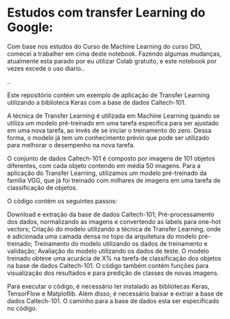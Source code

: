 # Estudos com transfer Learning do Google:

Com base nos estudos do Curso de Machine Learning do curso DIO, comecei a trabalher em cima deste notebook.
Fazendo algumas mudanças, atualmente esta parado por eu utilizar Colab gratuito, e este notebook por vezes excede o uso diario.. 

.. 

Este repositório contém um exemplo de aplicação de Transfer Learning utilizando a biblioteca Keras com a base de dados Caltech-101.

A técnica de Transfer Learning é utilizada em Machine Learning quando se utiliza um modelo pré-treinado em uma tarefa específica para ser ajustado em uma nova tarefa, ao invés de se iniciar o treinamento do zero. Dessa forma, o modelo já tem um conhecimento prévio que pode ser utilizado para melhorar o desempenho na nova tarefa.

O conjunto de dados Caltech-101 é composto por imagens de 101 objetos diferentes, com cada objeto contendo em média 50 imagens. Para a aplicação do Transfer Learning, utilizamos um modelo pré-treinado da família VGG, que já foi treinado com milhares de imagens em uma tarefa de classificação de objetos.

O código contém os seguintes passos:

Download e extração da base de dados Caltech-101;
Pré-processamento dos dados, normalizando as imagens e convertendo as labels para one-hot vectors;
Criação do modelo utilizando a técnica de Transfer Learning, onde é adicionada uma camada densa no topo da arquitetura do modelo pré-treinado;
Treinamento do modelo utilizando os dados de treinamento e validação;
Avaliação do modelo utilizando os dados de teste.
O modelo treinado obteve uma acurácia de X% na tarefa de classificação dos objetos na base de dados Caltech-101. O código também contém funções para visualização dos resultados e para predição de classes de novas imagens.

Para executar o código, é necessário ter instalado as bibliotecas Keras, TensorFlow e Matplotlib. 
Além disso, é necessário baixar e extrair a base de dados Caltech-101. 
O caminho para a base de dados esta ser especificado no código.